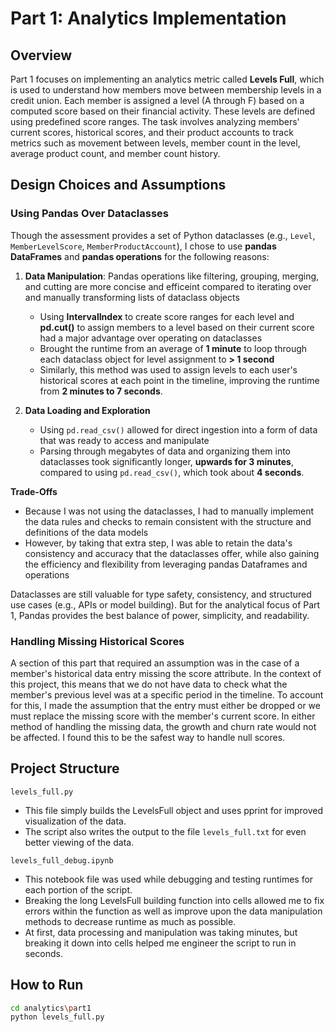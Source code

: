 # Part 1: Analytics Implementation

## Overview

Part 1 focuses on implementing an analytics metric called **Levels Full**, which is used to understand how members move between membership levels in a credit union. Each member is assigned a level (A through F) based on a computed score based on their financial activity. These levels are defined using predefined score ranges. The task involves analyzing members' current scores, historical scores, and their product accounts to track metrics such as movement between levels, member count in the level, average product count, and member count history.

## Design Choices and Assumptions

### Using Pandas Over Dataclasses
Though the assessment provides a set of Python dataclasses (e.g., `Level`, `MemberLevelScore`, `MemberProductAccount`), I chose to use **pandas DataFrames** and **pandas operations** for the following reasons:

1. **Data Manipulation**: Pandas operations like filtering, grouping, merging, and cutting are more concise and efficeint compared to iterating over and manually transforming lists of dataclass objects
   - Using **IntervalIndex** to create score ranges for each level and **pd.cut()** to assign members to a level based on their current score had a major advantage over operating on dataclasses
   - Brought the runtime from an average of **1 minute** to loop through each dataclass object for level assignment to **> 1 second**
   - Similarly, this method was used to assign levels to each user's historical scores at each point in the timeline, improving the runtime from **2 minutes to 7 seconds**.

3. **Data Loading and Exploration**  
   - Using `pd.read_csv()` allowed for direct ingestion into a form of data that was ready to access and manipulate
   - Parsing through megabytes of data and organizing them into dataclasses took significantly longer, **upwards for 3 minutes**, compared to using `pd.read_csv()`, which took about **4 seconds**.

**Trade-Offs**
- Because I was not using the dataclasses, I had to manually implement the data rules and checks to remain consistent with the structure and definitions of the data models
- However, by taking that extra step, I was able to retain the data's consistency and accuracy that the dataclasses offer, while also gaining the efficiency and flexibility from leveraging pandas Dataframes and operations

Dataclasses are still valuable for type safety, consistency, and structured use cases (e.g., APIs or model building). But for the analytical focus of Part 1, Pandas provides the best balance of power, simplicity, and readability.

### Handling Missing Historical Scores
A section of this part that required an assumption was in the case of a member's historical data entry missing the score attribute. In the context of this project, this means that we do not have data to check what the member's previous level was at a specific period in the timeline. To account for this, I made the assumption that the entry must either be dropped or we must replace the missing score with the member's current score. In either method of handling the missing data, the growth and churn rate would not be affected. I found this to be the safest way to handle null scores.

## Project Structure

`levels_full.py`
- This file simply builds the LevelsFull object and uses pprint for improved visualization of the data.
- The script also writes the output to the file `levels_full.txt` for even better viewing of the data.

`levels_full_debug.ipynb`
- This notebook file was used while debugging and testing runtimes for each portion of the script.
- Breaking the long LevelsFull building function into cells allowed me to fix errors within the function as well as improve upon the data manipulation methods to decrease runtime as much as possible.
- At first, data processing and manipulation was taking minutes, but breaking it down into cells helped me engineer the script to run in seconds.

## How to Run
```bash
cd analytics\part1
python levels_full.py
```
